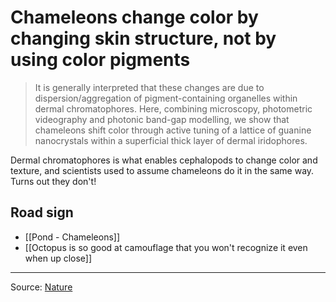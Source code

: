 # Chameleons change color by changing skin structure, not by using color pigments

> It is generally interpreted that these changes are due to dispersion/aggregation of pigment-containing organelles within dermal chromatophores. Here, combining microscopy, photometric videography and photonic band-gap modelling, we show that chameleons shift color through active tuning of a lattice of guanine nanocrystals within a superficial thick layer of dermal iridophores.

Dermal chromatophores is what enables cephalopods to change color and texture, and scientists used to assume chameleons do it in the same way. Turns out they don't!

## Road sign

- [[Pond - Chameleons]]
- [[Octopus is so good at camouflage that you won't recognize it even when up close]]

---

Source: [Nature](https://www.nature.com/articles/ncomms7368)